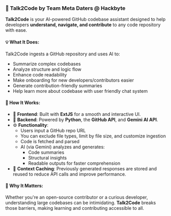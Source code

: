 

### 🚀 Talk2Code by Team Meta Daters @ Hackbyte

**Talk2Code** is your AI-powered GitHub codebase assistant designed to help developers **understand, navigate, and contribute** to any code repository with ease.

#### 💡 What It Does:
Talk2Code ingests a GitHub repository and uses AI to:
- Summarize complex codebases
- Analyze structure and logic flow
- Enhance code readability
- Make onboarding for new developers/contributors easier
- Generate contribution-friendly summaries
- Help learn more about codebase with user friendly chat system

#### 🧠 How It Works:
- 🔗 **Frontend**: Built with **ExtJS** for a smooth and interactive UI.
- 🧠 **Backend**: Powered by **Python**, the **GitHub API**, and **Gemini AI API**.
- ⚙️ **Functionality**:
  - Users input a GitHub repo URL
  - You can exclude file types, limit by file size, and customize ingestion
  - Code is fetched and parsed
  - AI (via Gemini) analyzes and generates:
    - Code summaries
    - Structural insights
    - Readable outputs for faster comprehension
- 🧠 **Context Caching**: Previously generated responses are stored and reused to reduce API calls and improve performance.

#### 🌟 Why It Matters:
Whether you're an open-source contributor or a curious developer, understanding large codebases can be intimidating. **Talk2Code** breaks those barriers, making learning and contributing accessible to all.
